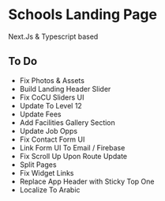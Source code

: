# Schools Landing Page

Next.Js & Typescript based

## To Do

- Fix Photos & Assets
- Build Landing Header Slider
- Fix CoCU Sliders UI
- Update To Level 12
- Update Fees
- Add Facilities Gallery Section
- Update Job Opps
- Fix Contact Form UI
- Link Form UI To Email / Firebase
- Fix Scroll Up Upon Route Update
- Split Pages
- Fix Widget Links
- Replace App Header with Sticky Top One
- Localize To Arabic
